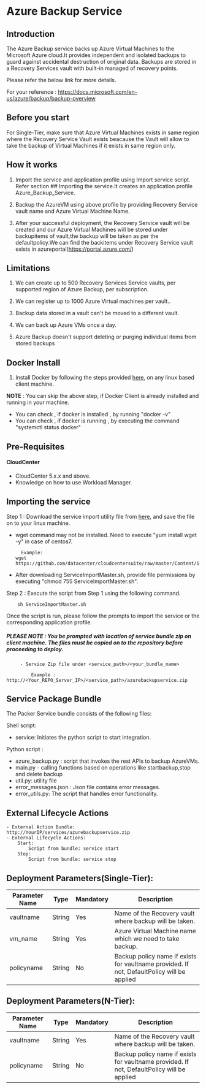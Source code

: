# Azure Backup Service

   ## Introduction
   The Azure Backup service backs up Azure Virtual Machines to the Microsoft Azure cloud.It provides independent and isolated backups to 
   guard against accidental destruction of original data. Backups are stored in a Recovery Services vault with built-in managed of recovery points.
   
   Please refer the below link for more details.
   
   For your reference : https://docs.microsoft.com/en-us/azure/backup/backup-overview
	
## Before you start
 For Single-Tier, make sure that Azure Virtual Machines exists in same region where the Recovery Service Vault exists beacause the Vault 
 will allow to take the backup of Virtual Machines if it exists in same region only.
	
## How it works
   1. Import the service and application profile using Import service script. Refer 
   section ## Importing the service.It creates an application profile Azure_Backup_Service.
   
   2. Backup the AzureVM  using above profile by providing Recovery Service vault name and Azure Virtual Machine Name.
   
   3. After your successful deployment, the Recovery Service vault will be created and our Azure Virtual Machines will 
   be stored under backupitems of vault,the backup will be taken as per the defaultpolicy.We can find the backitems under Recovery Service
   vault exists in azureportal(https://portal.azure.com/)
   
## Limitations
   1. We can create up to 500 Recovery Services Service
	  vaults, per supported region of Azure Backup, per subscription.
   
   2. We can register up to 1000 Azure Virtual machines per vault..
   
   3. Backup data stored in a vault can't be moved to a different vault.
   
   4. We can  back up Azure VMs once a day.
   
   5. Azure Backup doesn't support deleting or purging individual items from 
      stored backups
    
   ## Docker Install

1. Install Docker by following the steps provided [here](https://github.com/datacenter/cloudcentersuite/raw/master/Content/dockerimages/Steps%20for%20Installation%20of%20Docker%20CE%20on%20CentOS7_V2.docx), on any linux based client machine.

**NOTE** : You can skip the above step, if Docker Client is already installed and running in your machine. 
- You can check , if docker is installed , by running "docker -v"
- You can check , if docker is running , by executing the command "systemctl status docker"	
 	

## Pre-Requisites
#### CloudCenter
- CloudCenter 5.x.x and above.
- Knowledge on how to use Workload Manager. 
 

## Importing the service

Step 1 : Download the service import utility file  from [here](https://raw.githubusercontent.com/datacenter/cloudcentersuite/master/Content/Scripts/ServiceImportMaster.sh), and save the file on to your linux machine.
- wget command may not be installed. Need to execute "yum install wget -y" in case of centos7.

	    Example: 
      wget https://github.com/datacenter/cloudcentersuite/raw/master/Content/Scripts/ServiceImportMaster.sh
				
- After downloading ServiceImportMaster.sh, provide file permissions by executing "chmod 755 ServiceImportMaster.sh".

Step 2 : Execute the script from Step 1 using the following command.

        sh ServiceImportMaster.sh

Once the script is run, please follow the prompts to import the service or the corresponding application profile.

##### PLEASE NOTE : You be prompted with location of service bundle zip on client machine. The files must be copied on to the repository before proceeding to deploy.

         - Service Zip file under <service_path>/<your_bundle_name>
                    
             Example : http://<Your_REPO_Server_IP>/<service_path>/azurebackupservice.zip
			 

## Service Package Bundle

The Packer Service bundle consists of the following files:

Shell script:
 - service: Initiates the python script to start integration.

Python script :
 - azure_backup.py : script that invokes the rest APIs to backup AzureVMs. 
 - main.py - calling functions based on operations like startbackup,stop and delete backup
 - util.py: utility file
 - error_messages.json : Json file contains error messages.
 - error_utils.py: The script that handles error functionality.
  

## External Lifecycle Actions
    - External Action Bundle:   http://YourIP/services/azurebackupservice.zip
    - External Lifecycle Actions:
        Start:
            Script from bundle: service start
        Stop:
            Script from bundle: service stop


## Deployment Parameters(Single-Tier):
| Parameter Name| Type	 | Mandatory |Description |  
| ------ | ------ | ------ | ------   
| vaultname |	String | Yes | Name of the Recovery vault where backup will be taken. |
| vm_name | String | Yes | Azure Virtual Machine name which we need to take backup. | 
| policyname | String | No | Backup policy name if exists for vaultname provided. If not, DefaultPolicy will be applied |

## Deployment Parameters(N-Tier):
| Parameter Name| Type	 | Mandatory |Description |
| ------ | ------ | ------ | ------
| vaultname |	String | Yes | Name of the Recovery vault where backup will be taken. |
| policyname | String | No | Backup policy name if exists for vaultname provided. If not, DefaultPolicy will be applied |



